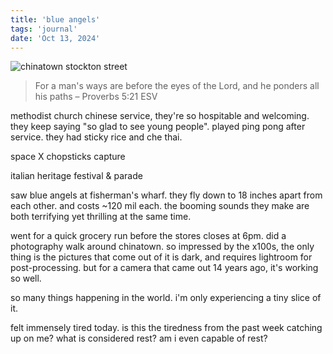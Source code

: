 ```yaml
---
title: 'blue angels'
tags: 'journal'
date: 'Oct 13, 2024'
---
```


![chinatown stockton street](/images/chinatown.jpeg)

> For a man's ways are before the eyes of the Lord, and he ponders all his paths – Proverbs 5:21 ESV

methodist church chinese service, they're so hospitable and welcoming. they keep saying "so glad to see young people". played ping pong after service. they had sticky rice and che thai.

space X chopsticks capture

italian heritage festival & parade

saw blue angels at fisherman's wharf. they fly down to 18 inches apart from each other. and costs ~120 mil each. the booming sounds they make are both terrifying yet thrilling at the same time.

went for a quick grocery run before the stores closes at 6pm. did a photography walk around chinatown. so impressed by the x100s, the only thing is the pictures that come out of it is dark, and requires lightroom for post-processing. but for a camera that came out 14 years ago, it's working so well.

so many things happening in the world. i'm only experiencing a tiny slice of it.

felt immensely tired today. is this the tiredness from the past week catching up on me? what is considered rest? am i even capable of rest?
